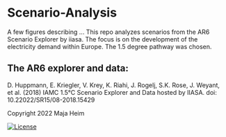 # Scenario-Analysis
A few figures describing ...
This repo analyzes scenarios from the AR6 Scenario Explorer by iiasa. The focus is on the development of the electricity demand within Europe. The 1.5 degree pathway was chosen.

## The AR6 explorer and data:
D. Huppmann, E. Kriegler, V. Krey, K. Riahi, J. Rogelj, S.K. Rose, J. Weyant, et al. (2018)
IAMC 1.5°C Scenario Explorer and Data hosted by IIASA. doi: 10.22022/SR15/08-2018.15429


Copyright 2022 Maja Heim

 [![License](https://img.shields.io/badge/License-Apache_2.0-blue.svg)](https://opensource.org/licenses/Apache-2.0)
